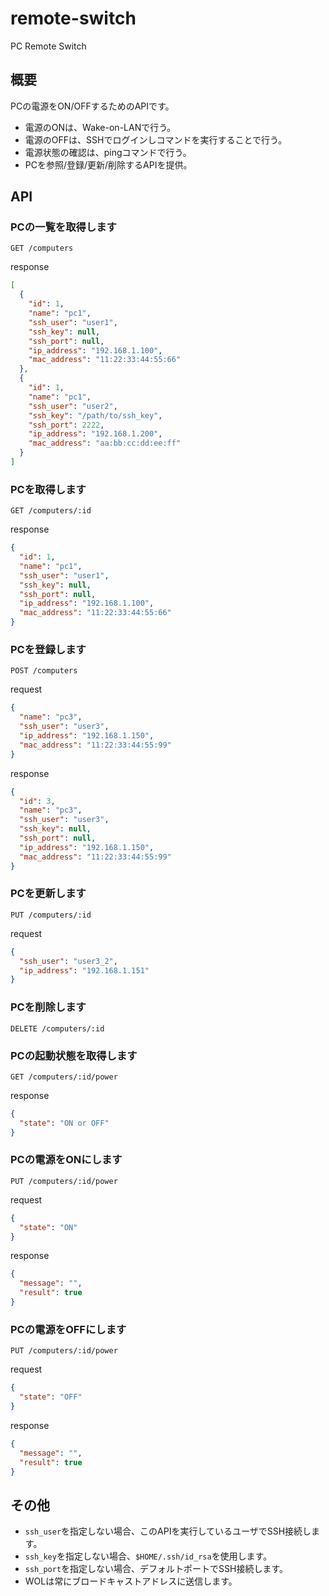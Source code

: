 # remote-switch

PC Remote Switch

## 概要

PCの電源をON/OFFするためのAPIです。
* 電源のONは、Wake-on-LANで行う。
* 電源のOFFは、SSHでログインしコマンドを実行することで行う。
* 電源状態の確認は、pingコマンドで行う。
* PCを参照/登録/更新/削除するAPIを提供。

## API

### PCの一覧を取得します
```http
GET /computers
```
response
```json
[
  {
    "id": 1,
    "name": "pc1",
    "ssh_user": "user1",
    "ssh_key": null,
    "ssh_port": null,
    "ip_address": "192.168.1.100",
    "mac_address": "11:22:33:44:55:66"
  },
  {
    "id": 1,
    "name": "pc1",
    "ssh_user": "user2",
    "ssh_key": "/path/to/ssh_key",
    "ssh_port": 2222,
    "ip_address": "192.168.1.200",
    "mac_address": "aa:bb:cc:dd:ee:ff"
  }
]
```

### PCを取得します
```http
GET /computers/:id
```
response
```json
{
  "id": 1,
  "name": "pc1",
  "ssh_user": "user1",
  "ssh_key": null,
  "ssh_port": null,
  "ip_address": "192.168.1.100",
  "mac_address": "11:22:33:44:55:66"
}
```

### PCを登録します
```http
POST /computers
```
request
```json
{
  "name": "pc3",
  "ssh_user": "user3",
  "ip_address": "192.168.1.150",
  "mac_address": "11:22:33:44:55:99"
}
```
response
```json
{
  "id": 3,
  "name": "pc3",
  "ssh_user": "user3",
  "ssh_key": null,
  "ssh_port": null,
  "ip_address": "192.168.1.150",
  "mac_address": "11:22:33:44:55:99"
}
```

### PCを更新します
```http
PUT /computers/:id
```
request
```json
{
  "ssh_user": "user3_2",
  "ip_address": "192.168.1.151"
}
```

### PCを削除します
```http
DELETE /computers/:id
```

### PCの起動状態を取得します
```http
GET /computers/:id/power
```
response
```json
{
  "state": "ON or OFF"
}
```

### PCの電源をONにします
```http
PUT /computers/:id/power
```
request
```json
{
  "state": "ON"
}
```
response
```json
{
  "message": "",
  "result": true
}
```

### PCの電源をOFFにします
```http
PUT /computers/:id/power
```
request
```json
{
  "state": "OFF"
}
```
response
```json
{
  "message": "",
  "result": true
}
```

## その他
* `ssh_user`を指定しない場合、このAPIを実行しているユーザでSSH接続します。
* `ssh_key`を指定しない場合、`$HOME/.ssh/id_rsa`を使用します。
* `ssh_port`を指定しない場合、デフォルトポートでSSH接続します。
* WOLは常にブロードキャストアドレスに送信します。
